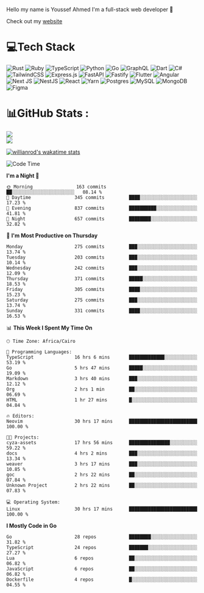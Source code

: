 Hello my name is Youssef Ahmed I'm a full-stack web developer 👋

Check out my [website](https://youssefahmed.vercel.app)
 
# 💻Tech Stack

![Rust](https://img.shields.io/badge/rust-%23000000.svg?style=for-the-badge&logo=rust&logoColor=white) ![Ruby](https://img.shields.io/badge/ruby-%23CC342D.svg?style=for-the-badge&logo=ruby&logoColor=white) ![TypeScript](https://img.shields.io/badge/typescript-%23007ACC.svg?style=for-the-badge&logo=typescript&logoColor=white) ![Python](https://img.shields.io/badge/python-3670A0?style=for-the-badge&logo=python&logoColor=ffdd54) ![Go](https://img.shields.io/badge/go-%2300ADD8.svg?style=for-the-badge&logo=go&logoColor=white) ![GraphQL](https://img.shields.io/badge/-GraphQL-E10098?style=for-the-badge&logo=graphql&logoColor=white) ![Dart](https://img.shields.io/badge/dart-%230175C2.svg?style=for-the-badge&logo=dart&logoColor=white) ![C#](https://img.shields.io/badge/c%23-%23239120.svg?style=for-the-badge&logo=c-sharp&logoColor=white) ![TailwindCSS](https://img.shields.io/badge/tailwindcss-%2338B2AC.svg?style=for-the-badge&logo=tailwind-css&logoColor=white) ![Express.js](https://img.shields.io/badge/express.js-%23404d59.svg?style=for-the-badge&logo=express&logoColor=%2361DAFB) ![FastAPI](https://img.shields.io/badge/FastAPI-005571?style=for-the-badge&logo=fastapi) ![Fastify](https://img.shields.io/badge/fastify-%23000000.svg?style=for-the-badge&logo=fastify&logoColor=white) ![Flutter](https://img.shields.io/badge/Flutter-%2302569B.svg?style=for-the-badge&logo=Flutter&logoColor=white) ![Angular](https://img.shields.io/badge/angular-%23DD0031.svg?style=for-the-badge&logo=angular&logoColor=white) ![Next JS](https://img.shields.io/badge/Next-black?style=for-the-badge&logo=next.js&logoColor=white) ![NestJS](https://img.shields.io/badge/nestjs-%23E0234E.svg?style=for-the-badge&logo=nestjs&logoColor=white) ![React](https://img.shields.io/badge/react-%2320232a.svg?style=for-the-badge&logo=react&logoColor=%2361DAFB) ![Yarn](https://img.shields.io/badge/yarn-%232C8EBB.svg?style=for-the-badge&logo=yarn&logoColor=white) ![Postgres](https://img.shields.io/badge/postgres-%23316192.svg?style=for-the-badge&logo=postgresql&logoColor=white) ![MySQL](https://img.shields.io/badge/mysql-%2300f.svg?style=for-the-badge&logo=mysql&logoColor=white) ![MongoDB](https://img.shields.io/badge/MongoDB-%234ea94b.svg?style=for-the-badge&logo=mongodb&logoColor=white)     ![Figma](https://img.shields.io/badge/figma-%23F24E1E.svg?style=for-the-badge&logo=figma&logoColor=white)

# 📊GitHub Stats :

![](https://github-readme-stats.vercel.app/api?username=joetifa2003&theme=tokyonight&hide_border=false&include_all_commits=false&count_private=false)<br/>
![](https://github-readme-streak-stats.herokuapp.com/?user=joetifa2003&theme=tokyonight&hide_border=false)<br/>

[![willianrod's wakatime stats](https://github-readme-stats.vercel.app/api/wakatime?username=joetifa2003&layout=compact)](https://github.com/anuraghazra/github-readme-stats)
<!--START_SECTION:waka-->
![Code Time](http://img.shields.io/badge/Code%20Time-3%2C593%20hrs%2052%20mins-blue)

**I'm a Night 🦉** 

```text
🌞 Morning                163 commits         ██░░░░░░░░░░░░░░░░░░░░░░░   08.14 % 
🌆 Daytime                345 commits         ████░░░░░░░░░░░░░░░░░░░░░   17.23 % 
🌃 Evening                837 commits         ██████████░░░░░░░░░░░░░░░   41.81 % 
🌙 Night                  657 commits         ████████░░░░░░░░░░░░░░░░░   32.82 % 
```
📅 **I'm Most Productive on Thursday** 

```text
Monday                   275 commits         ███░░░░░░░░░░░░░░░░░░░░░░   13.74 % 
Tuesday                  203 commits         ███░░░░░░░░░░░░░░░░░░░░░░   10.14 % 
Wednesday                242 commits         ███░░░░░░░░░░░░░░░░░░░░░░   12.09 % 
Thursday                 371 commits         █████░░░░░░░░░░░░░░░░░░░░   18.53 % 
Friday                   305 commits         ████░░░░░░░░░░░░░░░░░░░░░   15.23 % 
Saturday                 275 commits         ███░░░░░░░░░░░░░░░░░░░░░░   13.74 % 
Sunday                   331 commits         ████░░░░░░░░░░░░░░░░░░░░░   16.53 % 
```


📊 **This Week I Spent My Time On** 

```text
🕑︎ Time Zone: Africa/Cairo

💬 Programming Languages: 
TypeScript               16 hrs 6 mins       █████████████░░░░░░░░░░░░   53.19 % 
Go                       5 hrs 47 mins       █████░░░░░░░░░░░░░░░░░░░░   19.09 % 
Markdown                 3 hrs 40 mins       ███░░░░░░░░░░░░░░░░░░░░░░   12.12 % 
Org                      2 hrs 1 min         ██░░░░░░░░░░░░░░░░░░░░░░░   06.69 % 
HTML                     1 hr 27 mins        █░░░░░░░░░░░░░░░░░░░░░░░░   04.84 % 

🔥 Editors: 
Neovim                   30 hrs 17 mins      █████████████████████████   100.00 % 

🐱‍💻 Projects: 
cyza-assets              17 hrs 56 mins      ███████████████░░░░░░░░░░   59.22 % 
docs                     4 hrs 2 mins        ███░░░░░░░░░░░░░░░░░░░░░░   13.34 % 
weaver                   3 hrs 17 mins       ███░░░░░░░░░░░░░░░░░░░░░░   10.85 % 
goc                      2 hrs 22 mins       ██░░░░░░░░░░░░░░░░░░░░░░░   07.84 % 
Unknown Project          2 hrs 22 mins       ██░░░░░░░░░░░░░░░░░░░░░░░   07.83 % 

💻 Operating System: 
Linux                    30 hrs 17 mins      █████████████████████████   100.00 % 
```

**I Mostly Code in Go** 

```text
Go                       28 repos            ████████░░░░░░░░░░░░░░░░░   31.82 % 
TypeScript               24 repos            ███████░░░░░░░░░░░░░░░░░░   27.27 % 
Lua                      6 repos             ██░░░░░░░░░░░░░░░░░░░░░░░   06.82 % 
JavaScript               6 repos             ██░░░░░░░░░░░░░░░░░░░░░░░   06.82 % 
Dockerfile               4 repos             █░░░░░░░░░░░░░░░░░░░░░░░░   04.55 % 
```




<!--END_SECTION:waka-->
